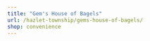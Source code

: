 ```yaml
---
title: "Gem's House of Bagels"
url: /hazlet-township/gems-house-of-bagels/
shop: convenience
---
```

